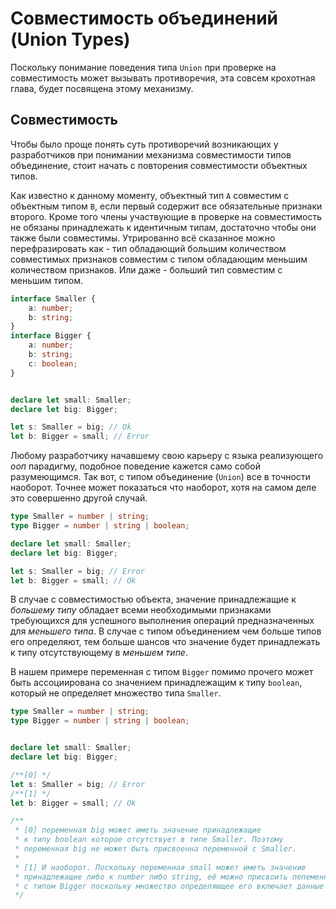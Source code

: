# Совместимость объединений (Union Types)

Поскольку понимание поведения типа `Union` при проверке на совместимость может вызывать противоречия, эта совсем крохотная глава, будет посвящена этому механизму.


## Совместимость

Чтобы было проще понять суть противоречий возникающих у разработчиков при понимании механизма совместимости типов объединение, стоит начать с повторения совместимости объектных типов.

Как известно к данному моменту, объектный тип `A` совместим с объектным типом `B`, если первый содержит все обязательные признаки второго. Кроме того члены участвующие в проверке на совместимость не обязаны принадлежать к идентичным типам, достаточно чтобы они также были совместимы. Утрированно всё сказанное можно перефразировать как - тип обладающий большим количеством совместимых признаков совместим с типом обладающим меньшим количеством признаков. Или даже - больший тип совместим с меньшим типом.

`````ts
interface Smaller {
    a: number;
    b: string;
}
interface Bigger {
    a: number;
    b: string;
    c: boolean;
}


declare let small: Smaller;
declare let big: Bigger;

let s: Smaller = big; // Ok
let b: Bigger = small; // Error
`````

Любому разработчику начавшему свою карьеру с языка реализующего _ооп_ парадигму, подобное поведение кажется само собой разумеющимся. Так вот, с типом объединение (`Union`) все в точности наоборот. Точнее может показаться что наоборот, хотя на самом деле это совершенно другой случай.

`````ts
type Smaller = number | string;
type Bigger = number | string | boolean;

declare let small: Smaller;
declare let big: Bigger;

let s: Smaller = big; // Error
let b: Bigger = small; // Ok
`````

В случае с совместимостью объекта, значение принадлежащие к _большему типу_ обладает всеми необходимыми признаками требующихся для успешного выполнения операций предназначенных для _меньшего типа_. В случае с типом объединением чем больше типов его определяют, тем больше шансов что значение будет принадлежать к типу отсутствующему в _меньшем типе_.

В нашем примере переменная с типом `Bigger` помимо прочего может быть ассоциирована со значением принадлежащим к типу `boolean`, который не определяет множество типа `Smaller`.

`````ts
type Smaller = number | string;
type Bigger = number | string | boolean;


declare let small: Smaller;
declare let big: Bigger;

/**[0] */
let s: Smaller = big; // Error
/**[1] */
let b: Bigger = small; // Ok

/**
 * [0] переменная big может иметь значение принадлежащие
 * к типу boolean которое отсутствует в типе Smaller. Поэтому
 * переменная big не может быть присвоенна переменной с Smaller.
 * 
 * [1] И наоборот. Поскольку переменная small может иметь значение
 * принадлежащие либо к number либо string, её можно присвоить пепеменной
 * с типом Bigger поскольку множество определяющее его включает данные типы.
 */
 `````
